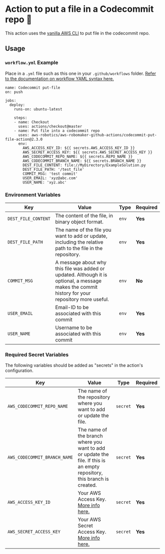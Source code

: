 # Action to put a file in a Codecommit repo 🔄

This action uses the [vanilla AWS CLI](https://docs.aws.amazon.com/cli/index.html) to put file in the codecommit repo.


## Usage

### `workflow.yml` Example

Place in a `.yml` file such as this one in your `.github/workflows` folder. [Refer to the documentation on workflow YAML syntax here.](https://help.github.com/en/articles/workflow-syntax-for-github-actions)

```
name: Codecommit put-file
on: push

jobs:
  deploy:
    runs-on: ubuntu-latest

    steps:
    - name: Checkout
      uses: actions/checkout@master
    - name: Put file into a codecommit repo
      uses: aws-robotics/aws-robomaker-github-actions/codecommit-put-file-action@2.3.0
      env:
        AWS_ACCESS_KEY_ID: ${{ secrets.AWS_ACCESS_KEY_ID }}
        AWS_SECRET_ACCESS_KEY: ${{ secrets.AWS_SECRET_ACCESS_KEY }}
        AWS_CODECOMMIT_REPO_NAME: ${{ secrets.REPO_NAME }}
        AWS_CODECOMMIT_BRANCH_NAME: ${{ secrets.BRANCH_NAME }}
        DEST_FILE_CONTENT: file://MyDirectory/ExampleSolution.py
        DEST_FILE_PATH: '/test_file'
        COMMIT_MSG: 'test commit'
        USER_EMAIL: 'xyz@abc.com'
        USER_NAME: 'xyz.abc'
```


### Environment Variables

| Key | Value | Type | Required |
| ------------- | ------------- | ------------- | ------------- |
| `DEST_FILE_CONTENT` | The content of the file, in binary object format. | `env` | **Yes** |
| `DEST_FILE_PATH` | The name of the file you want to add or update, including the relative path to the file in the repository. | `env` | **Yes** |
| `COMMIT_MSG` | A message about why this file was added or updated. Although it is optional, a message makes the commit history for your repository more useful. | `env` | **No** |
| `USER_EMAIL` | Email-ID to be associated with this commit | `env` | **Yes** |
| `USER_NAME` | Username to be associated with this commit | `env` | **Yes** |



### Required Secret Variables

The following variables should be added as "secrets" in the action's configuration.

| Key | Value | Type | Required |
| ------------- | ------------- | ------------- | ------------- |
| `AWS_CODECOMMIT_REPO_NAME` |The name of the repository where you want to add or update the file. | `secret` | **Yes** |
| `AWS_CODECOMMIT_BRANCH_NAME` | The name of the branch where you want to add or update the file. If this is an empty repository, this branch is created. |`secret` | **Yes** |
| `AWS_ACCESS_KEY_ID` | Your AWS Access Key. [More info here.](https://docs.aws.amazon.com/general/latest/gr/managing-aws-access-keys.html) | `secret` | **Yes** |
| `AWS_SECRET_ACCESS_KEY` | Your AWS Secret Access Key. [More info here.](https://docs.aws.amazon.com/general/latest/gr/managing-aws-access-keys.html) | `secret` | **Yes** |
